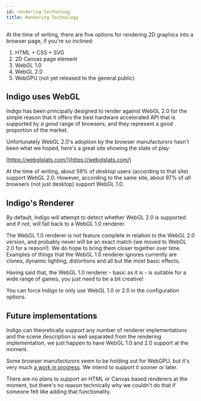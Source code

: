 ```yaml
---
id: rendering-technology
title: Rendering Technology
---
```


At the time of writing, there are five options for rendering 2D graphics into a browser page, if you're so inclined:

1. HTML + CSS + SVG
2. 2D Canvas page element
3. WebGL 1.0
4. WebGL 2.0
5. WebGPU (not yet released to the general public)

## Indigo uses WebGL

Indigo has been principally designed to render against WebGL 2.0 for the simple reason that it offers the best hardware accelerated API that is supported by _a good_ range of browsers, and they represent a good proportion of the market.

Unfortunately WebGL 2.0's adoption by the browser manufacturors hasn't been what we hoped, here's a great site showing the state of play:

[https://webglstats.com/](https://webglstats.com/)

At the time of writing, about 59% of _desktop_ users (according to that site) support WebGL 2.0. However, according to the same site, about 97% of _all_ browsers (not just desktop) support WebGL 1.0.

## Indigo's Renderer

By default, Indigo will attempt to detect whether WebGL 2.0 is supported and if not, will fall back to a WebGL 1.0 renderer.

The WebGL 1.0 renderer is not feature complete in relation to the WebGL 2.0 version, and probably never will be an exact match (we moved to WebGL 2.0 for a reason!). We do hope to bring them closer together over time. Examples of things that the WebGL 1.0 renderer ignores currently are clones, dynamic lighting, distortions and all but the most basic effects.

Having said that, the WebGL 1.0 renderer - basic as it is - is suitable for a wide range of games, you just need to be a bit creative!

You can force Indigo to only use WebGL 1.0 or 2.0 in the configuration options.

## Future implementations

Indigo can theoretically support any number of renderer implementations and the scene description is well separated from the rendering implementation, we just happen to have WebGL 1.0 and 2.0 support at the moment.

Some browser manufacturors seem to be holding out for WebGPU, but it's very much [a work in progress](https://github.com/gpuweb/gpuweb/wiki/Implementation-Status). We intend to support it sooner or later.

There are no plans to support an HTML or Canvas based renderers at the moment, but there's no reason technically why we couldn't do that if someone felt like adding that functionality.
